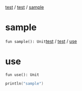 [test](test/index) / [test](test/test/index) / [sample](test/test/sample)

# sample

`fun sample(): Unit`[test](test/index) / [test](test/test/index) / [use](test/test/use)

# use

`fun use(): Unit`

``` kotlin
println("sample")
```

